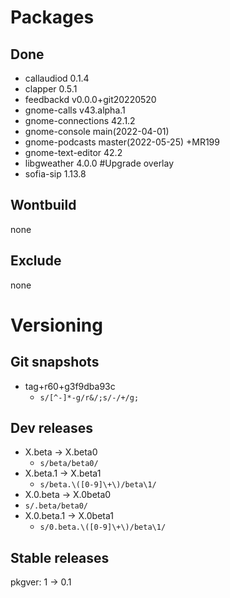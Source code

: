 # Packages
## Done
- callaudiod 0.1.4
- clapper 0.5.1
- feedbackd v0.0.0+git20220520
- gnome-calls v43.alpha.1
- gnome-connections 42.1.2
- gnome-console main(2022-04-01)
- gnome-podcasts master(2022-05-25) +MR199
- gnome-text-editor 42.2
- libgweather 4.0.0 #Upgrade overlay
- sofia-sip 1.13.8

## Wontbuild
none
## Exclude
none

# Versioning
## Git snapshots
* tag+r60+g3f9dba93c
  * `s/[^-]*-g/r&/;s/-/+/g;`
## Dev releases
* X.beta -> X.beta0
  * `s/beta/beta0/`
* X.beta.1 -> X.beta1
  * `s/beta.\([0-9]\+\)/beta\1/`
* X.0.beta -> X.0beta0
* `s/.beta/beta0/`
* X.0.beta.1 -> X.0beta1
  * `s/0.beta.\([0-9]\+\)/beta\1/`
## Stable releases
pkgver: 1 -> 0.1
